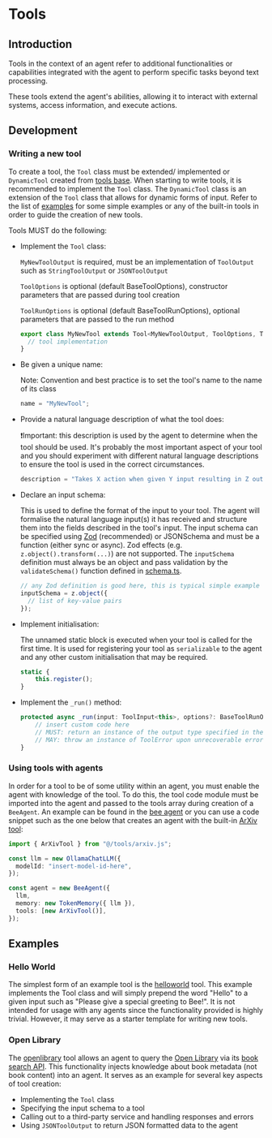 # Tools

## Introduction

Tools in the context of an agent refer to additional functionalities or capabilities integrated with the agent to perform specific tasks beyond text processing.

These tools extend the agent's abilities, allowing it to interact with external systems, access information, and execute actions.

## Development

### Writing a new tool

To create a tool, the `Tool` class must be extended/ implemented or `DynamicTool` created from [tools base](../src/tools/base.ts). When starting to write tools, it is recommended to implement the `Tool` class. The `DynamicTool` class is an extension of the `Tool` class that allows for dynamic forms of input. Refer to the list of [examples](#examples) for some simple examples or any of the built-in tools in order to guide the creation of new tools.

Tools MUST do the following:

- Implement the `Tool` class:

  `MyNewToolOutput` is required, must be an implementation of `ToolOutput` such as `StringToolOutput` or `JSONToolOutput`

  `ToolOptions` is optional (default BaseToolOptions), constructor parameters that are passed during tool creation

  `ToolRunOptions` is optional (default BaseToolRunOptions), optional parameters that are passed to the run method

  ```typescript
  export class MyNewTool extends Tool<MyNewToolOutput, ToolOptions, ToolRunOptions> {
    // tool implementation
  }
  ```

- Be given a unique name:

  Note: Convention and best practice is to set the tool's name to the name of its class

  ```typescript
  name = "MyNewTool";
  ```

- Provide a natural language description of what the tool does:

  ❗Important: this description is used by the agent to determine when the tool should be used. It's probably the most important aspect of your tool and you should experiment with different natural language descriptions to ensure the tool is used in the correct circumstances.

  ```typescript
  description = "Takes X action when given Y input resulting in Z output";
  ```

- Declare an input schema:

  This is used to define the format of the input to your tool. The agent will formalise the natural language input(s) it has received and structure them into the fields described in the tool's input. The input schema can be specified using [Zod](https://github.com/colinhacks/zod) (recommended) or JSONSchema and must be a function (either sync or async). Zod effects (e.g. `z.object().transform(...)`) are not supported. The `inputSchema` definition must always be an object and pass validation by the `validateSchema()` function defined in [schema.ts](../src/internals/helpers/schema.ts).

  ```typescript
  // any Zod definition is good here, this is typical simple example
  inputSchema = z.object({
    // list of key-value pairs
  });
  ```

- Implement initialisation:

  The unnamed static block is executed when your tool is called for the first time. It is used for registering your tool as `serializable` to the agent and any other custom initialisation that may be required.

  <!-- eslint-skip -->

  ```typescript
  static {
      this.register();
  }
  ```

- Implement the `_run()` method:

  <!-- eslint-skip -->

  ```typescript
  protected async _run(input: ToolInput<this>, options?: BaseToolRunOptions) {
      // insert custom code here
      // MUST: return an instance of the output type specified in the tool class definition
      // MAY: throw an instance of ToolError upon unrecoverable error conditions encountered by the tool
  }
  ```

### Using tools with agents

In order for a tool to be of some utility within an agent, you must enable the agent with knowledge of the tool. To do this, the tool code module must be imported into the agent and passed to the tools array during creation of a `BeeAgent`. An example can be found in the [bee agent](../examples/agents/bee.ts) or you can use a code snippet such as the one below that creates an agent with the built-in [ArXiv tool](../src/tools/arxiv.ts):

```typescript
import { ArXivTool } from "@/tools/arxiv.js";

const llm = new OllamaChatLLM({
  modelId: "insert-model-id-here",
});

const agent = new BeeAgent({
  llm,
  memory: new TokenMemory({ llm }),
  tools: [new ArXivTool()],
});
```

## Examples

### Hello World

The simplest form of an example tool is the [helloworld](../examples/tools/helloworld.ts) tool. This example implements the Tool class and will simply prepend the word "Hello" to a given input such as "Please give a special greeting to Bee!". It is not intended for usage with any agents since the functionality provided is highly trivial. However, it may serve as a starter template for writing new tools.

### Open Library

The [openlibrary](../examples/tools/helloworld.ts) tool allows an agent to query the [Open Library](https://openlibrary.org/) via its [book search API](https://openlibrary.org/dev/docs/api/search). This functionality injects knowledge about book metadata (not book content) into an agent. It serves as an example for several key aspects of tool creation:

- Implementing the `Tool` class
- Specifying the input schema to a tool
- Calling out to a third-party service and handling responses and errors
- Using `JSONToolOutput` to return JSON formatted data to the agent
